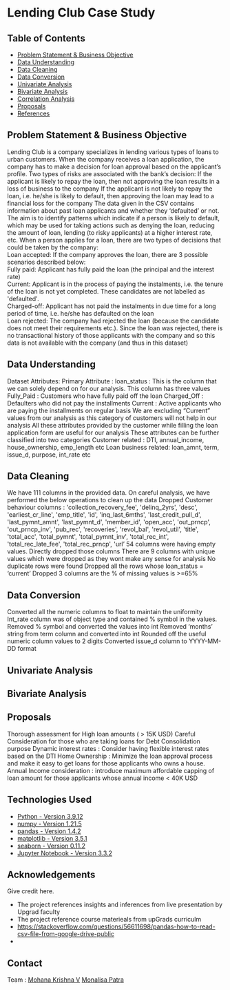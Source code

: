 # Lending Club Case Study

## Table of Contents
* [Problem Statement & Business Objective](#problem-statement&business-objectives)
* [Data Understanding](#data-understanding)
* [Data Cleaning](#data-cleaning)
* [Data Conversion](#data-conversion)
* [Univariate Analysis](#univariate-analysis)
* [Bivariate Analysis](#bivariate-analysis)
* [Correlation Analysis](#correlation-analysis)
* [Proposals](#proposals)
* [References](#references)

## Problem Statement & Business Objective
Lending Club is a company specializes in lending various types of loans to urban customers.
When the company receives a loan application, the company has to make a decision for loan approval based on the applicant’s profile.
Two types of risks are associated with the bank’s decision: 
If the applicant is likely to repay the loan, then not approving the loan results in a loss of business to the company
If the applicant is not likely to repay the loan, i.e. he/she is likely to default, then approving the loan may lead to a financial loss for the company 
The data given in the CSV contains information about past loan applicants and whether they ‘defaulted’ or not. 
The aim is to identify patterns which indicate if a person is likely to default, which may be used for taking actions such as denying the loan, reducing the amount of loan, lending (to risky applicants) at a higher interest rate, etc.
When a person applies for a loan, there are two types of decisions that could be taken by the company:   
Loan accepted: If the company approves the loan, there are 3 possible scenarios described below:       
Fully paid: Applicant has fully paid the loan (the principal and the interest rate)        
Current: Applicant is in the process of paying the instalments, i.e. the tenure of the loan is not yet completed. These candidates are not labelled as 'defaulted'.        
Charged-off: Applicant has not paid the instalments in due time for a long period of time, i.e. he/she has defaulted on the loan     
Loan rejected: The company had rejected the loan (because the candidate does not meet their requirements etc.). Since the loan was rejected, there is no transactional history of those applicants with the company and so this data is not available with the company (and thus in this dataset)

## Data Understanding
Dataset Attributes:
Primary Attribute : loan_status : This is the column that we can solely depend on for our analysis. This column has three values 
Fully_Paid : Customers who have fully paid off the loan
Charged_Off : Defaulters who did not pay the installments 
Current : Active applicants who are paying the installments on regular basis
We are excluding “Current” values from our analysis as this category of customers will not help in our analysis
All these attributes provided by the customer while filling the loan application form are useful for our analysis
These attributes can be further classified into two categories
Customer related : DTI, annual_income, house_ownership, emp_length etc
Loan business related: loan_amnt, term, issue_d, purpose, int_rate etc

## Data Cleaning
We have 111 columns in the provided data. 
On careful analysis, we have performed the below operations to clean up the data
Dropped Customer behaviour columns : 'collection_recovery_fee', 'delinq_2yrs', 'desc', 'earliest_cr_line', 'emp_title', 'id', 'inq_last_6mths', 'last_credit_pull_d', 'last_pymnt_amnt', 'last_pymnt_d', 'member_id', 'open_acc', 'out_prncp', 'out_prncp_inv', 'pub_rec', 'recoveries', 'revol_bal', 'revol_util', 'title', 'total_acc', 'total_pymnt', 'total_pymnt_inv', 'total_rec_int', 'total_rec_late_fee', 'total_rec_prncp', 'url’ 
54 columns were having empty values. Directly dropped those columns
There are 9 columns with unique values which were dropped as they wont make any sense for analysis
No duplicate rows were found
Dropped all the rows whose loan_status = ‘current’ 
Dropped 3 columns are the % of missing values is >=65%

## Data Conversion
Converted all the numeric columns to float to maintain the uniformity
Int_rate column was of object type and contained % symbol in the values. Removed % symbol and converted the values into int 
Removed ‘months’ string from term column and converted into int
Rounded off the useful numeric column values to 2 digits
Converted issue_d column to YYYY-MM-DD format 

## Univariate Analysis

## Bivariate Analysis

## Proposals
Thorough assessment for High loan amounts ( > 15K USD)
Careful Consideration for those who are taking loans for Debt Consolidation purpose
Dynamic interest rates : Consider having flexible interest rates based on the DTI
Home Ownership : Minimize the loan approval process and make it easy to get loans for those applicants who owns a house. 
Annual Income consideration : introduce maximum affordable capping of loan amount for those applicants whose annual income < 40K USD

## Technologies Used
- [Python - Version 3.9.12](https://www.python.org/download/releases/3.0/)
- [numpy - Version 1.21.5](https://github.com/numpy)
- [pandas - Version 1.4.2](https://github.com/pandas-dev/pandas)
- [matplotlib - Version 3.5.1](https://github.com/matplotlib)
- [seaborn - Version 0.11.2](https://github.com/seaborn)
- [Jupyter Notebook - Version 3.3.2]()

## Acknowledgements
Give credit here.
- The project references insights and inferences from live presentation by Upgrad faculty
- The project reference course materieals from upGrads curriculm 
- https://stackoverflow.com/questions/56611698/pandas-how-to-read-csv-file-from-google-drive-public
- 


## Contact
Team :
[Mohana Krishna V](https://www.linkedin.com/in/mohana-krishna-436178141/)
[Monalisa Patra](https://www.linkedin.com/in/monalisa-p-39a63757)
